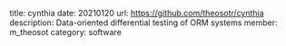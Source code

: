 title: cynthia
date: 20210120
url: https://github.com/theosotr/cynthia
description: Data-oriented differential testing of ORM systems
member: m_theosot
category: software
